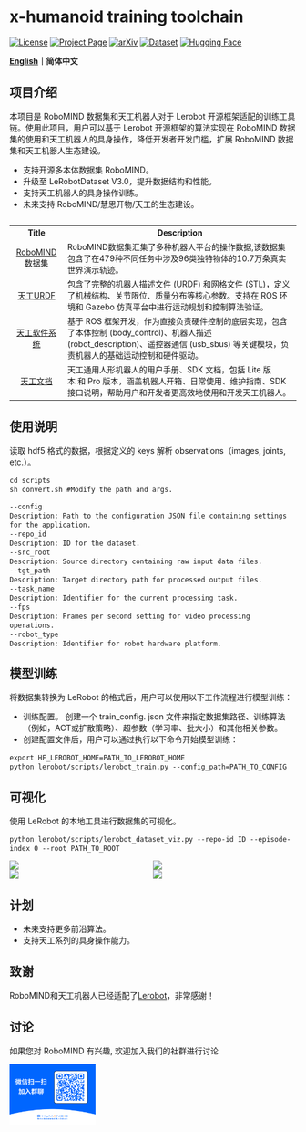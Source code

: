 # x-humanoid training toolchain

[![License](https://img.shields.io/badge/License-Apache_2.0-yellow.svg)](https://opensource.org/licenses/Apache-2.0)
[![Project Page](https://img.shields.io/badge/Project%20Page-RoboMIND-blue.svg)](https://x-humanoid-robomind.github.io/)
[![arXiv](https://badgen.net/badge/icon/arXiv?icon=awesome&label&color=red&style=flat-square)](https://arxiv.org/abs/2412.13877)
[![Dataset](https://img.shields.io/badge/Dataset-flopsera-000000.svg)](http://open.flopsera.com/flopsera-open/data-details/RoboMIND)
[![Hugging Face](https://img.shields.io/badge/Hugging_Face-RoboMIND-000000.svg)](https://huggingface.co/datasets/x-humanoid-robomind/RoboMIND)

**[English](./README.md)｜简体中文**

## 项目介绍
本项目是 RoboMIND 数据集和天工机器人对于 Lerobot 开源框架适配的训练工具链。使用此项目，用户可以基于 Lerobot 开源框架的算法实现在 RoboMIND 数据集的使用和天工机器人的具身操作，降低开发者开发门槛，扩展 RoboMIND 数据集和天工机器人生态建设。

- 支持开源多本体数据集 RoboMIND。
- 升级至 LeRobotDataset V3.0，提升数据结构和性能。
- 支持天工机器人的具身操作训练。
- 未来支持 RoboMIND/慧思开物/天工的生态建设。

<table><tbody>

<table class="table table-striped table-bordered table-vcenter"/>
    <tbody>
    <tr><th> Title </th> <th>Description</th>
    <tr>
       <td align="center" > <a href="https://github.com/x-humanoid-robomind/x-humanoid-robomind.github.io">RoboMIND数据集</a></td>
        <td>  RoboMIND数据集汇集了多种机器人平台的操作数据,该数据集包含了在479种不同任务中涉及96类独特物体的10.7万条真实世界演示轨迹。
<br></a></td>
     <tr>
         <td align="center" > <a href="https://github.com/x-humanoid-robomind/TienKung_URDF">天工URDF</a></td>
        <td> 包含了完整的机器人描述文件 (URDF) 和网格文件 (STL)，定义了机械结构、关节限位、质量分布等核心参数。支持在 ROS 环境和 Gazebo 仿真平台中进行运动规划和控制算法验证。<br></a></td>
    </tr>
     <tr>
          <td align="center" > <a href="https://github.com/x-humanoid-robomind/TienKung_ROS">天工软件系统</a></td>
        <td>基于 ROS 框架开发，作为直接负责硬件控制的底层实现，包含了本体控制 (body_control)、机器人描述 (robot_description)、遥控器通信 (usb_sbus) 等关键模块，负责机器人的基础运动控制和硬件驱动。<br></a></td>
    </tr>
    <tr>
          <td align="center" > <a href="https://github.com/x-humanoid-robomind/TienKung_Docs">天工文档</a></td>
        <td> 天工通用人形机器人的用户手册、SDK 文档，包括 Lite 版本 和 Pro 版本，涵盖机器人开箱、日常使用、维护指南、SDK 接口说明，帮助用户和开发者更高效地使用和开发天工机器人。<br></a></td>
    </tr>
    </tr>
    </tbody>
</table>

## 使用说明
读取 hdf5 格式的数据，根据定义的 keys 解析 observations（images, joints, etc.）。

```
cd scripts
sh convert.sh #Modify the path and args. 

```

```
--config
Description: Path to the configuration JSON file containing settings for the application.
--repo_id
Description: ID for the dataset.
--src_root
Description: Source directory containing raw input data files.
--tgt_path
Description: Target directory path for processed output files.
--task_name
Description: Identifier for the current processing task.
--fps
Description: Frames per second setting for video processing operations.
--robot_type
Description: Identifier for robot hardware platform.

```

## 模型训练
将数据集转换为 LeRobot 的格式后，用户可以使用以下工作流程进行模型训练：
- 训练配置。
创建一个 train_config. json 文件来指定数据集路径、训练算法（例如，ACT或扩散策略）、超参数（学习率、批大小）和其他相关参数。
- 创建配置文件后，用户可以通过执行以下命令开始模型训练：

```
export HF_LEROBOT_HOME=PATH_TO_LEROBOT_HOME
python lerobot/scripts/lerobot_train.py --config_path=PATH_TO_CONFIG

```

## 可视化

使用 LeRobot 的本地工具进行数据集的可视化。

```
python lerobot/scripts/lerobot_dataset_viz.py --repo-id ID --episode-index 0 --root PATH_TO_ROOT

```

<div style="display: flex;">
  <img src="./static/demo1.gif" width="300">
  <img src="./static/demo2.gif" width="300">
</div>
</div>

<div style="display: flex;">
  <img src="./static/demo3.gif" width="300">
  <img src="./static/demo4.gif" width="300">
</div>
</div>

## 计划
- 未来支持更多前沿算法。
- 支持天工系列的具身操作能力。

## 致谢
RoboMIND和天工机器人已经适配了[Lerobot](https://github.com/huggingface/lerobot)，非常感谢！

##  讨论
如果您对 RoboMIND 有兴趣, 欢迎加入我们的社群进行讨论

<img src="./static/qrcode.png" border=0 width=30%>